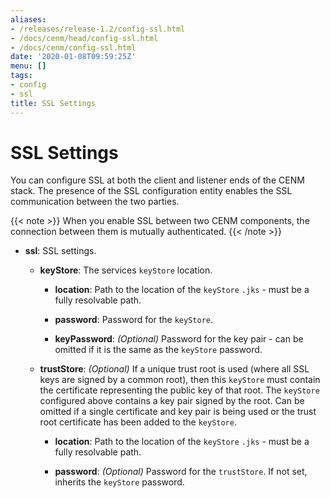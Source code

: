 ```yaml
---
aliases:
- /releases/release-1.2/config-ssl.html
- /docs/cenm/head/config-ssl.html
- /docs/cenm/config-ssl.html
date: '2020-01-08T09:59:25Z'
menu: []
tags:
- config
- ssl
title: SSL Settings
---
```



# SSL Settings

You can configure SSL at both the client and listener ends of the CENM stack. The presence of the SSL
configuration entity enables the SSL communication between the two parties.

{{< note >}}
When you enable SSL between two CENM components, the connection between them is mutually authenticated.
{{< /note >}}


* **ssl**:
SSL settings.


  * **keyStore**:
  The services `keyStore` location.


    * **location**:
    Path to the location of the `keyStore` `.jks` - must be a fully resolvable path.


    * **password**:
    Password for the `keyStore`.


    * **keyPassword**:
    *(Optional)* Password for the key pair - can be omitted if it is the same as the `keyStore` password.


  * **trustStore**:
  *(Optional)* If a unique trust root is used (where all SSL keys are signed by a common root), then this `keyStore` must contain the certificate representing the public key of
  that root. The `keyStore` configured above contains a key pair signed by the root. Can be omitted if a single certificate and key pair is being used or the trust root certificate
  has been added to the `keyStore`.

    * **location**:
    Path to the location of the `keyStore` `.jks` - must be a fully resolvable path.


    * **password**:
    *(Optional)* Password for the `trustStore`. If not set, inherits the `keyStore` password.
